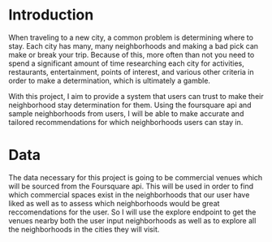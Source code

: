 # Introduction
When traveling to a new city, a common problem is determining where to stay. Each city has many, many neighborhoods and making a bad pick can make or break your trip. Because of this, more often than not you need to spend a significant amount of time researching each city for activities, restaurants, entertainment, points of interest, and various other criteria in order to make a determination, which is ultimately a gamble.

With this project, I aim to provide a system that users can trust to make their neighborhood stay determination for them. Using the foursquare api and sample neighborhoods from users, I will be able to make accurate and tailored recommendations for which neighborhoods users can stay in.

# Data
The data necessary for this project is going to be commercial venues which will be sourced from the Foursquare api. This will be used in order to find which commercial spaces exist in the neighborhoods that our user have liked as well as to assess which neighborhoods would be great reccomendations for the user. So I will use the explore endpoint to get the venues nearby both the user input neighborhoods as well as to explore all the neighborhoods in the cities they will visit.
